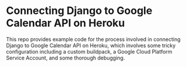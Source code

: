 # Connecting Django to Google Calendar API on Heroku

This repo provides example code for the process involved in connecting Django to Google Calendar API on Heroku, which involves some tricky configuration including a custom buildpack, a Google Cloud Platform Service Account, and some thorough debugging.


